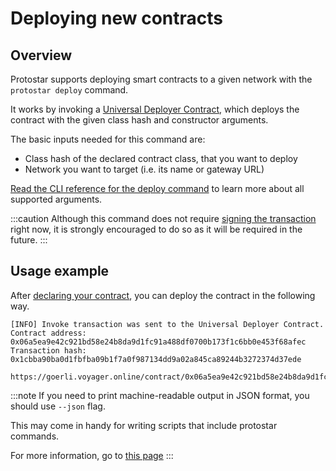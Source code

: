 # Deploying new contracts

## Overview
Protostar supports deploying smart contracts to a given network with the `protostar deploy` command.

It works by invoking a [Universal Deployer Contract](https://community.starknet.io/t/universal-deployer-contract-proposal/1864), 
which deploys the contract with the given class hash and constructor arguments.

The basic inputs needed for this command are:
- Class hash of the declared contract class, that you want to deploy
- Network you want to target (i.e. its name or gateway URL)

[Read the CLI reference for the deploy command](../../cli-reference.md#deploy) to learn more about all supported arguments.

:::caution
Although this command does not require [signing the transaction](./08-signing.md) right now, it is strongly encouraged to do so as it will be required in the future. 
:::

## Usage example
After [declaring your contract](./02-declare.md), you can deploy the contract in the following way.

```console title="protostar deploy 0xdeadbeef --network testnet"
[INFO] Invoke transaction was sent to the Universal Deployer Contract.
Contract address: 0x06a5ea9e42c921bd58e24b8da9d1fc91a488df0700b173f1c6bb0e453f68afec
Transaction hash: 0x1cbba90ba0d1fbfba09b1f7a0f987134dd9a02a845ca89244b3272374d37ede

https://goerli.voyager.online/contract/0x06a5ea9e42c921bd58e24b8da9d1fc91a488df0700b173f1c6bb0e453f68afec
```

:::note
If you need to print machine-readable output in JSON format, you should use `--json` flag.

This may come in handy for writing scripts that include protostar commands.

For more information, go to [this page](./09-scripting.md)
:::